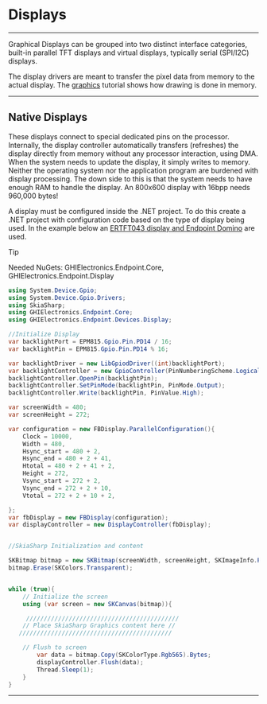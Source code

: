 # Displays
---
Graphical Displays can be grouped into two distinct interface categories, built-in parallel TFT displays and virtual displays, typically serial (SPI/I2C) displays. 

The display drivers are meant to transfer the pixel data from memory to the actual display. The [graphics](graphics.md) tutorial shows how drawing is done in memory.

---

## Native Displays
These displays connect to special dedicated pins on the processor. Internally, the display controller automatically transfers (refreshes) the display directly from memory without any processor interaction, using DMA. When the system needs to update the display, it simply writes to memory. Neither the operating system nor the application program are burdened with display processing. The down side to this is that the system needs to have enough RAM to handle the display. An 800x600 display with 16bpp needs 960,000 bytes!

A display must be configured inside the .NET project. To do this create a .NET project with configuration code based on the type of display being used. In the example below an [ERTFT043 display and Endpoint Domino](../hardware/sbc.md) are used.

> [!Tip]
> Needed NuGets: GHIElectronics.Endpoint.Core, GHIElectronics.Endpoint.Display

```cs
using System.Device.Gpio;
using System.Device.Gpio.Drivers;
using SkiaSharp;
using GHIElectronics.Endpoint.Core;
using GHIElectronics.Endpoint.Devices.Display;

//Initialize Display
var backlightPort = EPM815.Gpio.Pin.PD14 / 16;
var backlightPin = EPM815.Gpio.Pin.PD14 % 16;

var backlightDriver = new LibGpiodDriver((int)backlightPort);
var backlightController = new GpioController(PinNumberingScheme.Logical, backlightDriver);
backlightController.OpenPin(backlightPin);
backlightController.SetPinMode(backlightPin, PinMode.Output);
backlightController.Write(backlightPin, PinValue.High);

var screenWidth = 480;
var screenHeight = 272;

var configuration = new FBDisplay.ParallelConfiguration(){
    Clock = 10000,
    Width = 480,
    Hsync_start = 480 + 2,
    Hsync_end = 480 + 2 + 41,
    Htotal = 480 + 2 + 41 + 2,
    Height = 272,
    Vsync_start = 272 + 2,
    Vsync_end = 272 + 2 + 10,
    Vtotal = 272 + 2 + 10 + 2,

};
var fbDisplay = new FBDisplay(configuration);
var displayController = new DisplayController(fbDisplay);


//SkiaSharp Initialization and content

SKBitmap bitmap = new SKBitmap(screenWidth, screenHeight, SKImageInfo.PlatformColorType, SKAlphaType.Premul);
bitmap.Erase(SKColors.Transparent);


while (true){
    // Initialize the screen
    using (var screen = new SKCanvas(bitmap)){

     ///////////////////////////////////////////
    // Place SkiaSharp Graphics content here //
   ///////////////////////////////////////////

    // Flush to screen
        var data = bitmap.Copy(SKColorType.Rgb565).Bytes;
        displayController.Flush(data);
        Thread.Sleep(1);
    }
}
```
---

